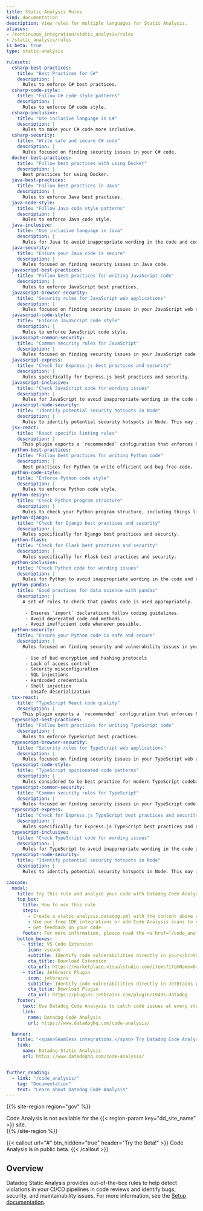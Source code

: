 ```yaml
---
title: Static Analysis Rules
kind: documentation
description: View rules for multiple languages for Static Analysis.
aliases:
- /continuous_integration/static_analysis/rules
- /static_analysis/rules
is_beta: true
type: static-analysis

rulesets:
  csharp-best-practices:
    title: "Best Practices for C#"
    description: |
      Rules to enforce C# best practices.
  csharp-code-style:
    title: "Follow C# code style patterns"
    description: |
      Rules to enforce C# code style.
  csharp-inclusive:
    title: "Use inclusive language in C#"
    description: |
      Rules to make your C# code more inclusive.
  csharp-security:
    title: "Write safe and secure C# code"
    description: |
      Rules focused on finding security issues in your C# code.
  docker-best-practices:
    title: "Follow best practices with using Docker"
    description: |
      Best practices for using Docker.
  java-best-practices:
    title: "Follow best practices in Java"
    description: |
      Rules to enforce Java best practices.
  java-code-style:
    title: "Follow Java code style patterns"
    description: |
      Rules to enforce Java code style.
  java-inclusive:
    title: "Use inclusive language in Java"
    description: |
      Rules for Java to avoid inappropriate wording in the code and comments.
  java-security:
    title: "Ensure your Java code is secure"
    description: |
      Rules focused on finding security issues in Java code.
  javascript-best-practices:
    title: "Follow best practices for writing JavaScript code"
    description: |
      Rules to enforce JavaScript best practices.
  javascript-browser-security:
    title: "Security rules for JavaScript web applications"
    description: |
      Rules focused on finding security issues in your JavaScript web applications.
  javascript-code-style:
    title: "Enforce JavaScript code style"
    description: |
      Rules to enforce JavaScript code style.
  javascript-common-security:
    title: "Common security rules for JavaScript"
    description: |
      Rules focused on finding security issues in your JavaScript code.
  javascript-express:
    title: "Check for Express.js best practices and security"
    description: |
      Rules specifically for Express.js best practices and security.
  javascript-inclusive:
    title: "Check JavaScript code for wording issues"
    description: |
      Rules for JavaScript to avoid inappropriate wording in the code and comments.
  javascript-node-security:
    title: "Identify potential security hotspots in Node"
    description: |
      Rules to identify potential security hotspots in Node. This may include false positives that require further triage.
  jsx-react:
    title: "React specific linting rules"
    description: |
      This plugin exports a `recommended` configuration that enforces React good practices.
  python-best-practices:
    title: "Follow best practices for writing Python code"
    description: |
      Best practices for Python to write efficient and bug-free code.
  python-code-style:
    title: "Enforce Python code style"
    description: |
      Rules to enforce Python code style.
  python-design:
    title: "Check Python program structure"
    description: |
      Rules to check your Python program structure, including things like nested loops.
  python-django:
    title: "Check for Django best practices and security"
    description: |
      Rules specifically for Django best practices and security.
  python-flask:
    title: "Check for Flask best practices and security"
    description: |
      Rules specifically for Flask best practices and security.
  python-inclusive:
    title: "Check Python code for wording issues"
    description: |
      Rules for Python to avoid inappropriate wording in the code and comments.
  python-pandas:
    title: "Good practices for data science with pandas"
    description: |
      A set of rules to check that pandas code is used appropriately.
      
       - Ensures `import` declarations follow coding guidelines.
       - Avoid deprecated code and methods.
       - Avoid inefficient code whenever possible.
  python-security:
    title: "Ensure your Python code is safe and secure"
    description: |
      Rules focused on finding security and vulnerability issues in your Python code, including those found in the OWASP10 and SANS25.
       
       - Use of bad encryption and hashing protocols
       - Lack of access control
       - Security misconfiguration
       - SQL injections
       - Hardcoded credentials
       - Shell injection
       - Unsafe deserialization
  tsx-react:
    title: "TypeScript React code quality"
    description: |
      This plugin exports a `recommended` configuration that enforces React good practices.
  typescript-best-practices:
    title: "Follow best practices for writing TypeScript code"
    description: |
      Rules to enforce TypeScript best practices.
  typescript-browser-security:
    title: "Security rules for TypeScript web applications"
    description: |
      Rules focused on finding security issues in your TypeScript web applications.
  typescript-code-style:
    title: "TypeScript opinionated code patterns"
    description: |
      Rules considered to be best practice for modern TypeScript codebases, but that do not impact program logic. These rules are generally opinionated about enforcing simpler code patterns.
  typescript-common-security:
    title: "Common security rules for TypeScript"
    description: |
      Rules focused on finding security issues in your TypeScript code.
  typescript-express:
    title: "Check for Express.js TypeScript best practices and security"
    description: |
      Rules specifically for Express.js TypeScript best practices and security.
  typescript-inclusive:
    title: "Check TypeScript code for wording issues"
    description: |
      Rules for TypeScript to avoid inappropriate wording in the code and comments.
  typescript-node-security:
    title: "Identify potential security hotspots in Node"
    description: |
      Rules to identify potential security hotspots in Node. This may include false positives that require further triage.

cascade:
  modal:
    title: Try this rule and analyze your code with Datadog Code Analysis
    top_box: 
      title: How to use this rule
      steps:
        - Create a static-analysis.datadog.yml with the content above at the root of your repository
        - Use our free IDE integrations or add Code Analysis scans to your CI pipelines
        - Get feedback on your code
      footer: For more information, please read the <a href="/code_analysis">Code Analysis documentation</a>
    bottom_boxes:
      - title: VS Code Extension
        icon: vscode
        subtitle: Identify code vulnerabilities directly in your</br>VS Code editor
        cta_title: Download Extension
        cta_url: https://marketplace.visualstudio.com/items?itemName=Datadog.datadog-vscode
      - title: JetBrains Plugin
        icon: jetbrains
        subtitle: Identify code vulnerabilities directly in JetBrains products (such as IntelliJ)
        cta_title: Download Plugin
        cta_url: https://plugins.jetbrains.com/plugin/19495-datadog
    footer:
      text: Use Datadog Code Analysis to catch code issues at every step of your development process
      link:
        name: Datadog Code Analysis
        url: https://www.datadoghq.com/code-analysis/

  banner: 
    title: "<span>Seamless integrations.</span> Try Datadog Code Analysis"
    link:
      name: Datadog Static Analysis
      url: https://www.datadoghq.com/code-analysis/


further_reading:
  - link: "/code_analysis/"
    tag: "Documentation"
    text: "Learn about Datadog Code Analysis"
---
```


{{% site-region region="gov" %}}
<div class="alert alert-danger">
    Code Analysis is not available for the {{< region-param key="dd_site_name" >}} site.
</div>
{{% /site-region %}}

{{< callout url="#" btn_hidden="true" header="Try the Beta!" >}}
Code Analysis is in public beta.
{{< /callout >}}

## Overview

Datadog Static Analysis provides out-of-the-box rules to help detect violations in your CI/CD pipelines in code reviews and identify bugs, security, and maintainability issues. For more information, see the [Setup documentation][1].

[1]: /code_analysis/static_analysis/setup
